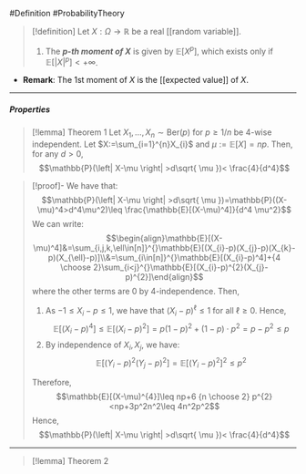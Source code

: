 #Definition #ProbabilityTheory 

> [!definition]
> Let $X:\Omega\to \mathbb{R}$ be a real [[random variable]]. 
> 1. The ***$p$-th moment of $X$*** is given by $\mathbb{E}[X^p]$,  which exists only if $\mathbb{E}[\left| X \right|^p]<+\infty$. 
- **Remark**: The $1$st moment of $X$ is the [[expected value]] of $X$.
---
##### Properties

> [!lemma] Theorem 1
> Let $X_{1},\dots,X_{n}\sim \text{Ber}(p)$ for $p\geq 1/n$ be $4$-wise independent. Let $X:=\sum_{i=1}^{n}X_{i}$ and $\mu:=\mathbb{E}[X]=np$. Then, for any $d>0$, $$\mathbb{P}(\left| X-\mu \right| >d\sqrt{ \mu })< \frac{4}{d^4}$$

> [!proof]-
> We have that: $$\mathbb{P}(\left| X-\mu \right| >d\sqrt{ \mu })=\mathbb{P}((X-\mu)^4>d^4\mu^2)\leq \frac{\mathbb{E}[(X-\mu)^4]}{d^4 \mu^2}$$We can write: $$\begin{align}\mathbb{E}[(X-\mu)^4]&=\sum_{i,j,k,\ell\in[n]}^{}\mathbb{E}[(X_{i}-p)(X_{j}-p)(X_{k}-p)(X_{\ell}-p)]\\&=\sum_{i\in[n]}^{}\mathbb{E}[(X_{i}-p)^4]+{4 \choose 2}\sum_{i<j}^{}\mathbb{E}[(X_{i}-p)^{2}(X_{j}-p)^{2}]\end{align}$$where the other terms are 0 by 4-independence. Then, 
> 1. As $-1\leq X_{i}-p\leq 1$, we have that $(X_{i}-p)^\ell\leq 1$ for all $\ell\geq 0$. Hence, $$\mathbb{E}[(X_{i}-p)^4]\leq \mathbb{E}[(X_{i}-p)^{2}]=p(1-p)^{2}+(1-p)\cdot p^2=p-p^{2}\leq p$$
> 2. By independence of $X_{i},X_{j}$, we have: $$\mathbb{E}[(Y_{i}-p)^{2}(Y_{j}-p)^{2}]=\mathbb{E}[(Y_{i}-p)^{2}]^{2}\leq p^{2}$$
>    
> Therefore, $$\mathbb{E}[(X-\mu)^{4}]\leq np+6 {n \choose 2} p^{2}<np+3p^2n^2\leq 4n^2p^2$$ Hence, $$\mathbb{P}(\left| X-\mu \right| >d\sqrt{ \mu })< \frac{4}{d^4}$$
---
> [!lemma] Theorem 2
> 